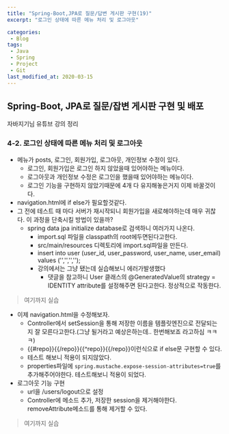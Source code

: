 ```yaml
---
title: "Spring-Boot,JPA로 질문/답변 게시판 구현(19)"
excerpt: "로그인 상태에 따른 메뉴 처리 및 로그아웃"

categories:
 - Blog
tags:
 - Java
 - Spring
 - Project
 - Git
last_modified_at: 2020-03-15
---
```




## Spring-Boot, JPA로 질문/잡변 게시판 구현 및 배포

자바지기님 유튜브 강의 정리

### 4-2. 로그인 상태에 따른 메뉴 처리 및 로그아웃

* 메뉴가 posts, 로그인, 회원가입, 로그아웃, 개인정보 수정이 있다.
  * 로그인, 회원가입은 로그인 하지 않았을때 있어야하는 메뉴이다.
  * 로그아웃과 개인정보 수정은 로그인을 했을때 있어야하는 메뉴이다.
  * 로그인 기능을 구현하지 않았기때문에 4개 다 유지해놓은거지 이제 바꿀것이다.
* navigation.html에 if else가 필요할것같다.
* 그 전에 테스트 때 마다 서버가 재시작되니 회원가입을 새로해야하는데 매우 귀찮다. 이 과정을 단축시킬 방법이 있을까?
  * spring data jpa initialize database로 검색하니 여러가지 나온다.
    * import.sql 파일을 classpath의 root에두면된다고한다.
    * src/main/resources 디렉토리에 import.sql파일을 만든다.
    * insert into user (user_id, user_password, user_name, user_email) values ('','','','');
    * 강의에서는 그냥 됐는데 실습해보니 에러가발생했다
      * 댓글을 참고하니 User 클래스의 @GeneratedValue의 strategy = IDENTITY attribute를 설정해주면 된다고한다. 정상적으로 작동한다.

> 여기까지 실습

* 이제 navigation.html을 수정해보자.
  * Controller에서 setSession을 통해 저장한 이름을 템플릿엔진으로 전달되는지 잘 모른다고한다.(그냥 될거라고 예상은하는데.. 한번해보죠 라고하심 ㅋㅋㅋ)
  * {{#repo}}{{/repo}}{{^repo}}{{/repo}}이런식으로 if else문 구현할 수 있다.
  * 테스트 해보니 적용이 되지않았다.
  * properties파일에 `spring.mustache.expose-session-attributes=true`를 추가해주어야한다. 테스트해보니 적용이 되었다.
* 로그아웃 기능 구현
  * url을 /users/logout으로 설정
  * Controller에 메소드 추가, 저장한 session을 제거해야한다. removeAttribute메소드를 통해 제거할 수 있다.

> 여기까지 실습


